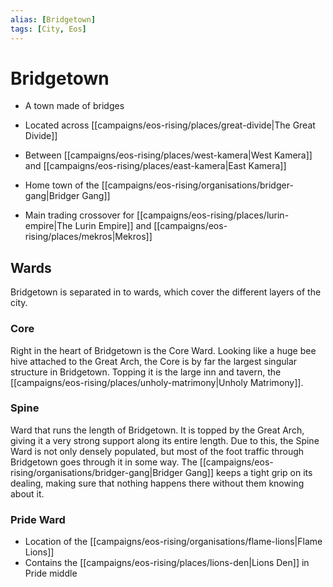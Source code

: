 ```yaml
---
alias: [Bridgetown]
tags: [City, Eos]
---
```


# Bridgetown
- A town made of bridges
- Located across [[campaigns/eos-rising/places/great-divide|The Great Divide]] 
- Between [[campaigns/eos-rising/places/west-kamera|West Kamera]] and [[campaigns/eos-rising/places/east-kamera|East Kamera]]
- Home town of the [[campaigns/eos-rising/organisations/bridger-gang|Bridger Gang]]

- Main trading crossover for [[campaigns/eos-rising/places/lurin-empire|The Lurin Empire]] and [[campaigns/eos-rising/places/mekros|Mekros]]

## Wards

Bridgetown is separated in to wards, which cover the different layers of the city.

### Core

Right in the heart of Bridgetown is the Core Ward. Looking like a huge bee hive attached to the Great Arch, the Core is by far the largest singular structure in Bridgetown. Topping it is the large inn and tavern, the [[campaigns/eos-rising/places/unholy-matrimony|Unholy Matrimony]].

### Spine

Ward that runs the length of Bridgetown. It is topped by the Great Arch, giving it a very strong support along its entire length. Due to this, the Spine Ward is not only densely populated, but most of the foot traffic through Bridgetown goes through it in some way. The [[campaigns/eos-rising/organisations/bridger-gang|Bridger Gang]] keeps a tight grip on its dealing, making sure that nothing happens there without them knowing about it.

### Pride Ward

- Location of the [[campaigns/eos-rising/organisations/flame-lions|Flame Lions]]
- Contains the [[campaigns/eos-rising/places/lions-den|Lions Den]] in Pride middle
